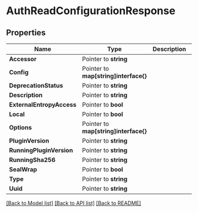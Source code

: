 # AuthReadConfigurationResponse


## Properties

Name | Type | Description | Notes
------------ | ------------- | ------------- | -------------
**Accessor** | Pointer to **string** |  | [optional] 
**Config** | Pointer to **map[string]interface{}** |  | [optional] 
**DeprecationStatus** | Pointer to **string** |  | [optional] 
**Description** | Pointer to **string** |  | [optional] 
**ExternalEntropyAccess** | Pointer to **bool** |  | [optional] 
**Local** | Pointer to **bool** |  | [optional] 
**Options** | Pointer to **map[string]interface{}** |  | [optional] 
**PluginVersion** | Pointer to **string** |  | [optional] 
**RunningPluginVersion** | Pointer to **string** |  | [optional] 
**RunningSha256** | Pointer to **string** |  | [optional] 
**SealWrap** | Pointer to **bool** |  | [optional] 
**Type** | Pointer to **string** |  | [optional] 
**Uuid** | Pointer to **string** |  | [optional] 





[[Back to Model list]](../README.md#documentation-for-models) [[Back to API list]](../README.md#documentation-for-api-endpoints) [[Back to README]](../README.md)


